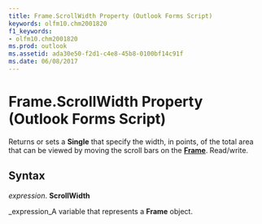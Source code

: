 ```yaml
---
title: Frame.ScrollWidth Property (Outlook Forms Script)
keywords: olfm10.chm2001820
f1_keywords:
- olfm10.chm2001820
ms.prod: outlook
ms.assetid: ada30e50-f2d1-c4e8-45b8-0100bf14c91f
ms.date: 06/08/2017
---
```



# Frame.ScrollWidth Property (Outlook Forms Script)

Returns or sets a **Single** that specify the width, in points, of the total area that can be viewed by moving the scroll bars on the **[Frame](frame-object-outlook-forms-script.md)**. Read/write.


## Syntax

 _expression_. **ScrollWidth**

 _expression_A variable that represents a **Frame** object.


